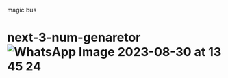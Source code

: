
magic bus
# next-3-num-genaretor![WhatsApp Image 2023-08-30 at 13 45 24](https://github.com/shivakumargattu/next-3-num-genaretor/assets/121631767/5a9b0ebe-da7f-4751-948d-1a5e15349a85)
